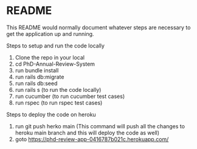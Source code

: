 # README

This README would normally document whatever steps are necessary to get the
application up and running.

Steps to setup and run the code locally

1) Clone the repo in your local
2) cd PhD-Annual-Review-System
3) run bundle install
4) run rails db:migrate
5) run rails db:seed
6) run rails s (to run the code locally)
7) run cucumber (to run cucumber test cases)
8) run rspec (to run rspec test cases)


Steps to deploy the code on heroku

1) run git push herko main (This command will push all the changes to heroku main branch and this will deploy the code as well)
2) goto https://phd-review-app-0416787b021c.herokuapp.com/



